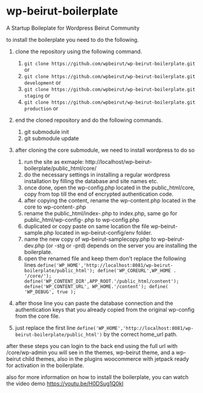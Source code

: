 # wp-beirut-boilerplate
A Startup Boileplate for Wordpress Beirut Community

to install the boilerplate you need to do the following.

1. clone the repository using the following command.
	1. `git clone https://github.com/wpbeirut/wp-beirut-boilerplate.git` or
	2. `git clone https://github.com/wpbeirut/wp-beirut-boilerplate.git development` or
	3. `git clone https://github.com/wpbeirut/wp-beirut-boilerplate.git staging` or
	4. `git clone https://github.com/wpbeirut/wp-beirut-boilerplate.git production` or
2.  end the cloned repository and do the following commands.
	1. git submodule init
	2. git submodule update

3. after cloning the core submodule, we need to install wordpress to do so
	1. run the site as exmaple: http://localhost/wp-beirut-boilerplate/public_html/core/
	2. do the necessary settings in installing a regular wordpress installation by filling the database and site names etc.
	3. once done, open the wp-config.php located in the public_html/core, copy from top till the end of encrypted authentication code.
	4. after copying the content, rename the wp-content.php located in the core to wp-content-.php
	5. rename the public_html/index-.php to index.php, same go for public_html/wp-config-.php to wp-config.php
	6. duplicated or copy paste on same location the file wp-beirut-sample.php located in wp-beirut-config/env folder.
	7. name the new copy of wp-beirut-samplecopy.php to wp-beirut-dev.php (or -stg or -prd) depends on the server you are installing the boilerplate.
	8. open the renamed file and keep them don't replace the following lines `define('WP_HOME','http://localhost:8081/wp-beirut-boilerplate/public_html');
define('WP_COREURL',WP_HOME . '/core/');
define('WP_CONTENT_DIR',APP_ROOT.'/public_html/content');
define('WP_CONTENT_URL', WP_HOME.'/content');
define( 'WP_DEBUG', true );`

5. after those line you can paste the database connection and the authentication keys that you already copied from the original wp-config from the core file.
6. just replace the first line `define('WP_HOME','http://localhost:8081/wp-beirut-boilerplate/public_html')` by the correct home_url path.

after these steps you can login to the back end using the full url with /core/wp-admin
you will see in the themes, wp-beirut theme, and a wp-beirut child themes, also in the plugins
woocommerce with jetpack ready for activation in the boilerplate.


also for more information on how to install the boilerplate, you can watch the video demo
https://youtu.be/H0DSug1Q0kI